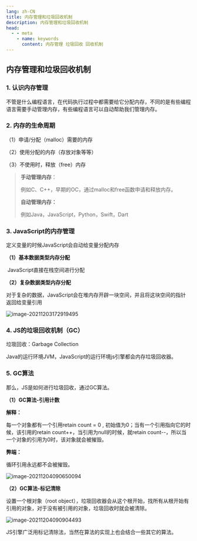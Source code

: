 ```yaml
---
lang: zh-CN
title: 内存管理和垃圾回收机制
description: 内存管理和垃圾回收机制
head:
  - - meta
    - name: keywords
      content: 内存管理 垃圾回收 回收机制
---
```


## 内存管理和垃圾回收机制

### 1. 认识内存管理

不管是什么编程语言，在代码执行过程中都需要给它分配内存，不同的是有些编程语言需要手动管理内存，有些编程语言可以自动帮助我们管理内存。

### 2. 内存的生命周期

（1）申请/分配（malloc）需要的内存

（2）使用分配的内存（存放对象等等）

（3）不使用时，释放（free）内存

> **手动管理内存**：
>
> 例如C、C++，早期的OC，通过malloc和free函数申请和释放内存。
>
> **自动管理内存：**
>
> 例如Java，JavaScript，Python，Swift，Dart

### 3. JavaScript的内存管理

定义变量的时候JavaScript会自动给变量分配内存

**（1）基本数据类型内存分配**

​		JavaScript直接在栈空间进行分配

**（2）复杂数据类型内存分配**

​		对于复杂的数据，JavaScript会在堆内存开辟一块空间，并且将这块空间的指针返回给变量引用

![image-20211203172919495](@alias/image-20211203172919495.png)

### 4. JS的垃圾回收机制（GC）

垃圾回收：Garbage Collection

Java的运行环境JVM，JavaScript的运行环境js引擎都会内存垃圾回收器。



### 5. GC算法

那么，JS是如何进行垃圾回收，通过GC算法。

**（1）GC算法-引用计数**

**解释：**

每一个对象都有一个引用retain count  = 0 ,  初始值为0；当有一个引用指向它的时候，该引用的retain count++，当引用为null的时候，就retain count--，所以当一个对象的引用为0时，该对象就会被摧毁。

**弊端：**

循环引用永远都不会被摧毁。

![image-20211204090650094](@alias/image-20211204090650094.png)



**（2）GC算法-标记清除**

设置一个根对象（root object），垃圾回收器会从这个根开始，找所有从根开始有引用的对象，对于没有被引用的对象，垃圾回收时就会被清除。

![image-20211204090904493](@alias/image-20211204090904493.png)

JS引擎广泛用标记清除法，当然在算法的实现上也会结合一些其它的算法。

<ClientOnly>
  <Valine></Valine>
</ClientOnly>

